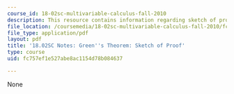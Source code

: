 ```yaml
---
course_id: 18-02sc-multivariable-calculus-fall-2010
description: This resource contains information regarding sketch of proof.
file_location: /coursemedia/18-02sc-multivariable-calculus-fall-2010/fc757ef1e527abe8ac1154d78b084637_MIT18_02SC_notes_67.pdf
file_type: application/pdf
layout: pdf
title: '18.02SC Notes: Green''s Theorem: Sketch of Proof'
type: course
uid: fc757ef1e527abe8ac1154d78b084637

---
```

None